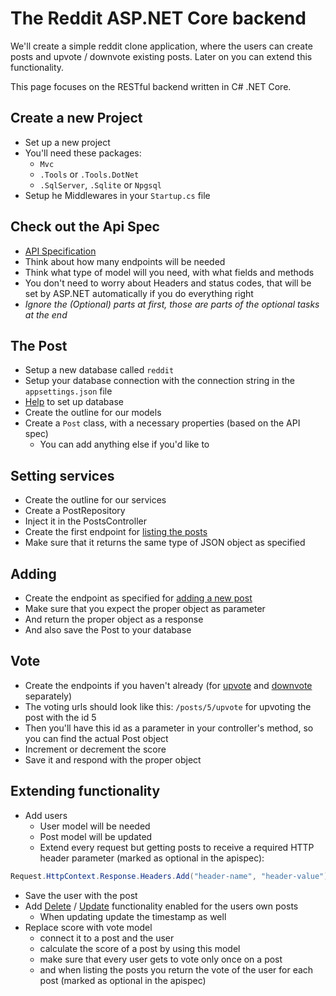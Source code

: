 # The Reddit ASP.NET Core backend

We'll create a simple reddit clone application, where the users can create posts
and upvote / downvote existing posts. Later on you can extend this
functionality.

This page focuses on the RESTful backend written in C# .NET Core.

## Create a new Project

- Set up a new project
- You'll need these packages:
  - `Mvc`
  - `.Tools` or `.Tools.DotNet`
  - `.SqlServer`, `.Sqlite` or `Npgsql`
- Setup he Middlewares in your `Startup.cs` file

## Check out the Api Spec

- [API Specification](../apispec.md)
- Think about how many endpoints will be needed
- Think what type of model will you need, with what fields and methods
- You don't need to worry about Headers and status codes, that will be set by
  ASP.NET automatically if you do everything right
- *Ignore the (Optional) parts at first, those are parts of the optional tasks
  at the end*

## The Post

- Setup a new database called `reddit`
- Setup your database connection with the connection string in the
  `appsettings.json` file
- [Help](https://github.com/green-fox-academy/teaching-materials/tree/master/workshop/backend-orm/cs-asp.net.md#project-setup)
  to set up database
- Create the outline for our models
- Create a `Post` class, with a necessary properties (based on the API spec)
  - You can add anything else if you'd like to

## Setting services

- Create the outline for our services
- Create a PostRepository
- Inject it in the PostsController
- Create the first endpoint for [listing the posts](../apispec.md#get-posts)
- Make sure that it returns the same type of JSON object as specified

## Adding

- Create the endpoint as specified for
  [adding a new post](../apispec.md#post-posts)
- Make sure that you expect the proper object as parameter
- And return the proper object as a response
- And also save the Post to your database

## Vote

- Create the endpoints if you haven't already (for
  [upvote](../apispec.md#put-postsidupvote) and
  [downvote](../apispec.md#put-postsiddownvote) separately)
- The voting urls should look like this: `/posts/5/upvote` for upvoting the post
  with the id 5
- Then you'll have this id as a parameter in your controller's method, so you
  can find the actual Post object
- Increment or decrement the score
- Save it and respond with the proper object

## Extending functionality

- Add users
  - User model will be needed
  - Post model will be updated
  - Extend every request but getting posts to receive a required HTTP header
    parameter (marked as optional in the apispec):

```csharp
Request.HttpContext.Response.Headers.Add("header-name", "header-value");
```

- Save the user with the post
- Add [Delete](../apispec.md#delete-postsid) /
  [Update](../apispec.md#put-postsid) functionality enabled for the users own
  posts
  - When updating update the timestamp as well
- Replace score with vote model
  - connect it to a post and the user
  - calculate the score of a post by using this model
  - make sure that every user gets to vote only once on a post
  - and when listing the posts you return the vote of the user for each post
    (marked as optional in the apispec)
